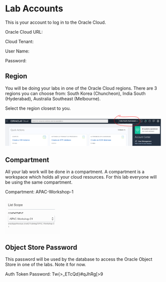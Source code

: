 # **Lab Accounts**

This is your account to log in to the Oracle Cloud.

Oracle Cloud URL:  

Cloud Tenant:  

User Name:  

Password:  



## Region

You will be doing your labs in one of the Oracle Cloud regions.  There are 3 regions you can choose from:  South Korea (Chuncheon), India South (Hyderabad),  Australia Southeast (Melbourne).

Select the region closest to you. 

<img src="./images/region.PNG" style="zoom:50%;" />



## Compartment

All your lab work will be done in a compartment.  A compartment is a workspace which holds all your cloud resources.   For this lab everyone will be using the same compartment.  

Compartment:  APAC-Workshop-1

<img src="./images/compartment.PNG" style="zoom:50%;" />



## Object Store Password

This password will be used by the database to access the Oracle Object Store in one of the labs.  Note it for now.

Auth Token Password:  Tw{>_ETcQd}#qJhRg[>9

